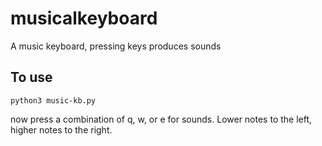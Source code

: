 # musicalkeyboard
A music keyboard, pressing keys produces sounds

## To use

```
python3 music-kb.py
```

now press a combination of q, w, or e for sounds. Lower notes to the left, higher notes to the right.
